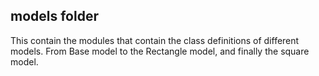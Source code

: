 ## models folder

This contain the modules that contain the class definitions of different
models.
From Base model to the Rectangle model, and finally the square model.
